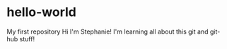 # hello-world
My first repository
Hi I'm Stephanie! I'm learning all about this git and git-hub stuff!
